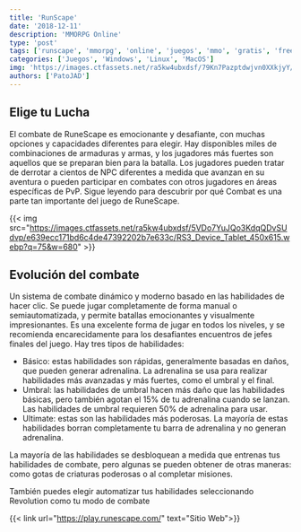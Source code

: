 ```yaml
---
title: 'RunScape'
date: '2018-12-11'
description: 'MMORPG Online'
type: 'post'
tags: ['runscape', 'mmorpg', 'online', 'juegos', 'mmo', 'gratis', 'free']
categories: ['Juegos', 'Windows', 'Linux', 'MacOS']
img: 'https://images.ctfassets.net/ra5kw4ubxdsf/79Kn7Pazptdwjvn0XXkjyY/458c5499b1dba630e25222be0f5c1d7b/RS3_Device_Laptop_1188x678.webp?q=75&w=1200'
authors: ['PatoJAD']
---
```


## Elige tu Lucha

El combate de RuneScape es emocionante y desafiante, con muchas opciones y capacidades diferentes para elegir. Hay disponibles miles de combinaciones de armaduras y armas, y los jugadores más fuertes son aquellos que se preparan bien para la batalla. Los jugadores pueden tratar de derrotar a cientos de NPC diferentes a medida que avanzan en su aventura o pueden participar en combates con otros jugadores en áreas específicas de PvP. Sigue leyendo para descubrir por qué Combat es una parte tan importante del juego de RuneScape.

{{< img src="https://images.ctfassets.net/ra5kw4ubxdsf/5VDo7YuJQo3KdqQDvSUdvp/e639ecc171bd6c4de47392202b7e633c/RS3_Device_Tablet_450x615.webp?q=75&w=680" >}}

## Evolución del combate

Un sistema de combate dinámico y moderno basado en las habilidades de hacer clic. Se puede jugar completamente de forma manual o semiautomatizada, y permite batallas emocionantes y visualmente impresionantes. Es una excelente forma de jugar en todos los niveles, y se recomienda encarecidamente para los desafiantes encuentros de jefes finales del juego. Hay tres tipos de habilidades:

-   Básico: estas habilidades son rápidas, generalmente basadas en daños, que pueden generar adrenalina. La adrenalina se usa para realizar habilidades más avanzadas y más fuertes, como el umbral y el final.
-   Umbral: las habilidades de umbral hacen más daño que las habilidades básicas, pero también agotan el 15% de tu adrenalina cuando se lanzan. Las habilidades de umbral requieren 50% de adrenalina para usar.
-   Ultimate: estas son las habilidades más poderosas. La mayoría de estas habilidades borran completamente tu barra de adrenalina y no generan adrenalina.

La mayoría de las habilidades se desbloquean a medida que entrenas tus habilidades de combate, pero algunas se pueden obtener de otras maneras: como gotas de criaturas poderosas o al completar misiones.

También puedes elegir automatizar tus habilidades seleccionando Revolution como tu modo de combate

{{< link url="https://play.runescape.com/" text="Sitio Web">}}
